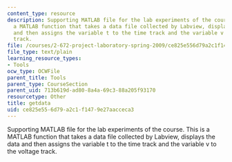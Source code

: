```yaml
---
content_type: resource
description: Supporting MATLAB file for the lab experiments of the course. This is
  a MATLAB function that takes a data file collected by Labview, displays the data
  and then assigns the variable t to the time track and the variable v to the voltage
  track.
file: /courses/2-672-project-laboratory-spring-2009/ce825e556d79a2c1f1479e27aacceca3_getdata.m
file_type: text/plain
learning_resource_types:
- Tools
ocw_type: OCWFile
parent_title: Tools
parent_type: CourseSection
parent_uid: 713b619d-ad80-8a4a-69c3-88a205f93170
resourcetype: Other
title: getdata
uid: ce825e55-6d79-a2c1-f147-9e27aacceca3
---
```

Supporting MATLAB file for the lab experiments of the course. This is a MATLAB function that takes a data file collected by Labview, displays the data and then assigns the variable t to the time track and the variable v to the voltage track.

